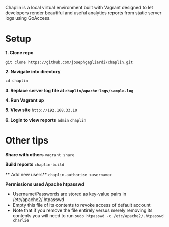 Chaplin is a local virtual environment built with Vagrant designed to let developers render beautiful and useful analytics reports from static server logs using GoAccess.

# Setup

**1. Clone repo**

```git clone https://github.com/josephgagliardi/chaplin.git ```

**2. Navigate into directory**

```cd chaplin ```

**3. Replace server log file at ```chaplin/apache-logs/sample.log```**

**4. Run Vagrant up**

**5. View site**
```http://192.168.33.10```

**6. Login to view reports**
```admin```
```chaplin```

# Other tips

**Share with others**
```vagrant share```

**Build reports**
```chaplin-build```

** Add new users** 
```chaplin-authorize <username>```

**Permissions used Apache htpasswd**
- Username/Passwords are stored as key-value pairs in /etc/apache2/.htpasswd
- Empty this file of its contents to revoke access of default account
- Note that if you remove the file entirely versus merely removing its contents you will need to run 
```sudo htpasswd -c /etc/apache2/.htpasswd charlie```

